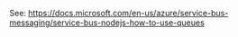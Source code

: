 See: https://docs.microsoft.com/en-us/azure/service-bus-messaging/service-bus-nodejs-how-to-use-queues
